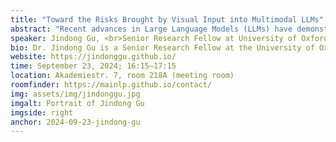 ```yaml
---
title: "Toward the Risks Brought by Visual Input into Multimodal LLMs"
abstract: "Recent advances in Large Language Models (LLMs) have demonstrated remarkable capabilities in processing and reasoning with textual data. By incorporating visual inputs, Multimodal LLMs extend these capabilities to understand and interpret images, achieving impressive results. Techniques such as Prompting, Chain-of-Thought Reasoning, and Alignment have been particularly effective in enhancing image understanding. In this talk, I will present my research on the risks associated with integrating visual inputs into Multimodal LLMs. Specifically, I will talk about how adversarial images can fool multiple prompts, mislead Chain-of-Thought inferences, and jailbreak the alignment of Multimodal LLMs. At the end, I will also discuss potential mitigation strategies of the risks."
speaker: Jindong Gu, <br>Senior Research Fellow at University of Oxford and Faculty Researcher at Google Deepmind
bio: Dr. Jindong Gu is a Senior Research Fellow at the University of Oxford. He also works at Google DeepMind as a faculty researcher in the Gemini Safety team. Prior to this, he received his Ph.D. degree from the LMU Munich in 2022, supervised by Volker Tresp. He has experience working at Google Brain, Microsoft Research, Tencent AI Lab, and Siemens Technology. His research focuses on AI Safety, especially, the safety of visual perception models, foundation models as well as general-purposed systems.
website: https://jindonggu.github.io/
time: September 23, 2024; 16:15–17:15
location: Akademiestr. 7, room 218A (meeting room)
roomfinder: https://mainlp.github.io/contact/
img: assets/img/jindonggu.jpg
imgalt: Portrait of Jindong Gu
imgside: right
anchor: 2024-09-23-jindong-gu
---
```


